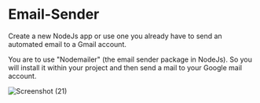 # Email-Sender
Create a new NodeJs app or use one you already have to send an automated email to a Gmail account.

You are to use "Nodemailer" (the email sender package in NodeJs). So you will install it within your project and then send a mail to your Google mail account.


![Screenshot (21)](https://user-images.githubusercontent.com/106738874/179846815-466864e1-a6ba-4000-bfa8-d280c8bc3c95.png)
